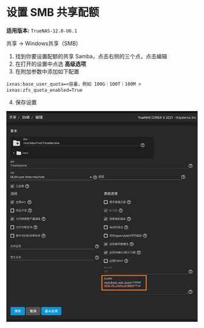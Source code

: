 # 设置 SMB 共享配额
**适用版本:** `TrueNAS-12.0-U6.1`

共享 -> Windows共享（SMB）
1. 找到你要设置配额的共享 Samba，点击右侧的三个点，点击编辑
2. 在打开的设置中点选 **高级选项**
3. 在附加参数中添加如下配置
```
ixnas:base_user_quota=<容量，例如 100G｜100T｜100M >
ixnas:zfs_quota_enabled=True
```
4. 保存设置

![](./assets/truenas-SMB-设置.png)